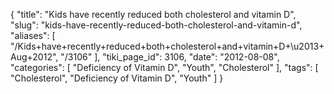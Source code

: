 {
    "title": "Kids have recently reduced both cholesterol and vitamin D",
    "slug": "kids-have-recently-reduced-both-cholesterol-and-vitamin-d",
    "aliases": [
        "/Kids+have+recently+reduced+both+cholesterol+and+vitamin+D+\u2013+Aug+2012",
        "/3106"
    ],
    "tiki_page_id": 3106,
    "date": "2012-08-08",
    "categories": [
        "Deficiency of Vitamin D",
        "Youth",
        "Cholesterol"
    ],
    "tags": [
        "Cholesterol",
        "Deficiency of Vitamin D",
        "Youth"
    ]
}